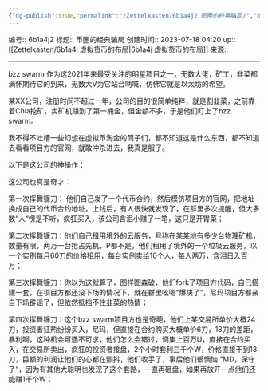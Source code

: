 ```yaml
---
{"dg-publish":true,"permalink":"/Zettelkasten/6b1a4j2 币圈的经典骗局/","dgPassFrontmatter":true}
---
```


编号:: 6b1a4j2
标题:: 币圈的经典骗局
创建时间:: 2023-07-18 04:20
up:: [[Zettelkasten/6b1a4j 虚拟货币的布局\|6b1a4j 虚拟货币的布局]]
来源:: 

---
bzz swarm 作为这2021年来最受关注的明星项目之一，无数大佬，矿工，韭菜都满怀期待它的到来，无数大V为它站台呐喊，仿佛它就是以太坊的希望。

某XX公司，注册时间不超过一年，公司的目的很简单纯粹，就是割韭菜，之前靠着Chia挖矿，卖矿机赚到了第一桶金，但金额不多，于是他们盯上了bzz swarm。

我不得不吐槽一些幻想在虚拟币淘金的筒子们，都不知道这是什么东西，都不知道去看看项目方的官网，就敢冲杀进去，我真是服了。

以下是这公司的神操作：

这公司也真是奇才：

第一次挥舞镰刀： 他们自己发了一个代币合约，然后模仿项目方的官网，把地址换成自己的代币合约地址，上线后，有人很快就发现了，在群里多次提醒，但大多数“人“愣是不听，疯狂买入，该公司含泪小赚了一笔，这只是开胃菜；

第二次挥舞镰刀：他们自己租用境外的云服务，号称在某某地有多少台物理矿机，数量有限，两万一台抢占先机，P都不是，他们租用了境外的一个垃圾云服务，以一个实例每月60刀的价格租用，每台实例卖给10个人，每人两万，含泪日入百万；

第三次挥舞镰刀：你以为这就算了，图样图森破，他们fork了项目方代码，自己搭建一套，在项目方都还没下场的情况下，就在群里吆喝“爆块了”，尼玛项目方都亲自下场辟谣了，但依然抵挡不住韭菜的热情；

第四次挥舞镰刀：这个bzz swarm项目方也是奇葩，他们上某交易所单价大概24刀，投资者狂热纷纷买入，尼玛，但直接在合约购买大概单价6刀，18刀的差距，暴利啊，这种机会可遇不可求，他们怎么会错过，调集上百万U，直接在合约买入，在交易所卖出，疯狂的投资者接盘，2个小时套利三千个W，价格直接干到13刀，巨额的利润让他们的心都在颤抖，他们收手了，事后他们很懊恼 “MD，保守了“，因为有其他大聪明也发现了这个套路，一直再砸盘，如果再放开一点他们还能赚1千个W；